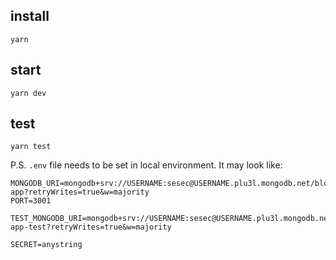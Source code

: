 ## install

```
yarn
```

## start

```
yarn dev
```

## test

```
yarn test
```

P.S. `.env` file needs to be set in local environment. It may look like:

```
MONGODB_URI=mongodb+srv://USERNAME:sesec@USERNAME.plu3l.mongodb.net/blog-app?retryWrites=true&w=majority
PORT=3001

TEST_MONGODB_URI=mongodb+srv://USERNAME:sesec@USERNAME.plu3l.mongodb.net/blog-app-test?retryWrites=true&w=majority

SECRET=anystring
```
